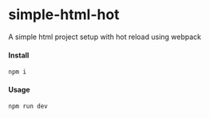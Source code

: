 # simple-html-hot
A simple html project setup with hot reload using webpack 
#### Install
```
npm i
```
#### Usage
```
npm run dev
```
